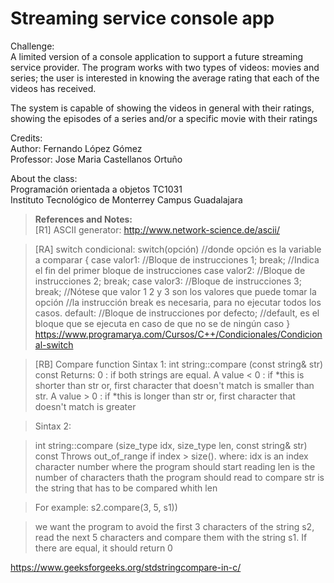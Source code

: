 # Streaming service console app

Challenge:  
A limited version of a console application to support a future streaming service provider.
The program works with two types of videos: movies and series; the user is interested in knowing the average rating that each of the videos has received.

The system is capable of showing the videos in general with their ratings, showing the episodes of a series and/or a specific movie with their ratings



Credits:  
Author: Fernando López Gómez   
Professor: Jose Maria Castellanos Ortuño  
  
About the class:  
Programación orientada a objetos TC1031  
Instituto Tecnológico de Monterrey Campus Guadalajara  
  
>**References and Notes:**  
>[R1] ASCII generator: http://www.network-science.de/ascii/

>[RA] switch condicional:
switch(opción) //donde opción es la variable a comparar
{
    case valor1: //Bloque de instrucciones 1;
    break; //Indica el fin del primer bloque de instrucciones
    case valor2: //Bloque de instrucciones 2;
    break;
    case valor3: //Bloque de instrucciones 3;
    break;
    //Nótese que valor 1 2 y 3 son los valores que puede tomar la opción
    //la instrucción break es necesaria, para no ejecutar todos los casos.
    default: //Bloque de instrucciones por defecto;
    //default, es el bloque que se ejecuta en caso de que no se de ningún caso
}
https://www.programarya.com/Cursos/C++/Condicionales/Condicional-switch

>[RB] Compare function
Sintax 1:
int string::compare (const string& str) const
Returns:
0 : if both strings are equal.
A value < 0 : if *this is shorter than str or,
first character that doesn't match is smaller than str.
A value > 0 : if *this is longer than str or,
first character that doesn't match is greater

>Sintax 2:

>int string::compare (size_type idx, size_type len, const string& str) const
Throws out_of_range if index > size().
where:
idx is an index character number where the program should start reading
len is the number of characters thath the program should read to compare
str is the string that has to be compared whith len

>For example: s2.compare(3, 5, s1))  

>we want the program to avoid the first 3 characters of the string s2, read the next 5 characters and compare them with the string s1. If there are equal, it should return 0

https://www.geeksforgeeks.org/stdstringcompare-in-c/


